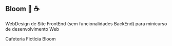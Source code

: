 ## Bloom :herb: :coffee:

WebDesign de Site FrontEnd (sem funcionalidades BackEnd) para minicurso de desenvolvimento Web

Cafeteria Fictícia Bloom
